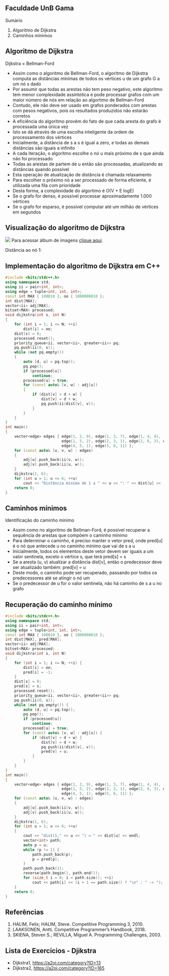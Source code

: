 ## Faculdade UnB Gama
Sumário
1. Algoritmo de Dijkstra
2. Caminhos mínimos
## Algoritmo de Dijkstra
Dijkstra × Bellman-Ford
* Assim como o algoritmo de Bellman-Ford, o algoritmo de Dijkstra
computa as distâncias mínimas de todos os vértices u de um grafo
G a um nó s dado
* Por assumir que todas as arestas não tem peso negativo, este
algoritmo tem menor complexidade assintótica e pode processar
grafos com um maior número de nós em relação ao algortimo de
Bellman-Ford
* Contudo, ele não deve ser usado em grafos ponderados com arestas
com pesos negativos, pois os resultados produzidos não estarão
corretos
* A eficiência do algoritmo provém do fato de que cada aresta do
grafo é processada uma única vez
* Isto se dá através de uma escolha inteligente da ordem de
processamento dos vértices
* Inicialmente, a distância de s a s é igual a zero, e todas as demais
distâncias são iguais a infinito
* A cada iteração, o algoritmo escolhe o nó u mais próximo de s que
ainda não foi processado
* Todas as arestas de partem de u então são processadas, atualizando
as distâncias quando possível
* Esta operação de atualização de distância é chamada relaxamento
* Para escolher o próximo nó a ser processado de forma eficiente, é
utilizada uma fila com prioridade
* Desta forma, a complexidade do algortimo é O(V + E logE)
* Se o grafo for denso, é possível processar aproximadamente 1.000
vértices
* Se o grafo for esparso, é possível computar até um milhão de
vértices em segundos
##  Visualização do algoritmo de Dijkstra
![](images/vis-0/movie.gif)
Para acessar álbum de imagens [clique aqui](images/vis-0/).

Distância ao nó 1:
## Implementação do algoritmo de Dijkstra em C++
```C++
#include <bits/stdc++.h>
using namespace std;
using ii = pair<int, int>;
using edge = tuple<int, int, int>;
const int MAX { 100010 }, oo { 1000000010 };
int dist[MAX];
vector<ii> adj[MAX];
bitset<MAX> processed;
void dijkstra(int s, int N)
{
    for (int i = 1; i <= N; ++i)
        dist[i] = oo;
    dist[s] = 0;
    processed.reset();
    priority_queue<ii, vector<ii>, greater<ii>> pq;
    pq.push(ii(0, s));
    while (not pq.empty())
    {
        auto [d, u] = pq.top();
        pq.pop();
        if (processed[u])
            continue;
        processed[u] = true;
        for (const auto& [v, w] : adj[u])
        {
            if (dist[v] > d + w) {
                dist[v] = d + w;
                pq.push(ii(dist[v], v));
            }
        }
    }
}
int main()
{
    vector<edge> edges { edge(1, 2, 9), edge(1, 3, 7), edge(1, 4, 4),
                         edge(1, 5, 2), edge(2, 3, 1), edge(2, 6, 3), edge(3, 4, 2),
                         edge(4, 5, 1), edge(5, 6, 11) };
    for (const auto& [u, v, w] : edges)
    {
        adj[u].push_back(ii(v, w));
        adj[v].push_back(ii(u, w));
    }
    dijkstra(1, 6);
    for (int u = 1; u <= 6; ++u)
        cout << "Distância minima de 1 a " << u << ": " << dist[u] << '\n';
    return 0;
}
```
## Caminhos mínimos
Identificação do caminho mínimo
* Assim como no algoritmo de Bellman-Ford, é possível recuperar a
sequência de arestas que compõem o caminho mínimo
* Para determinar o caminho, é preciso manter o vetor pred, onde
pred[u] é o nó que antecede u no caminho mínimo que vai de s a u
* Inicialmente, todos os elementos deste vetor devem ser iguais a um
valor sentinela, exceto o vértice s, que terá pred[s] = s
* Se a aresta (u, v) atualizar a distância dist[v], então o predecessor
deve ser atualizado também: pred[v] = u
* Deste modo, o caminho pode ser recuperado, passando por todos os
predecessores até se atingir o nó um
* Se o predecessor de u for o valor sentinela, não há caminho de s a u
no grafo
## Recuperação do caminho mínimo
```C++
#include <bits/stdc++.h>
using namespace std;
using ii = pair<int, int>;
using edge = tuple<int, int, int>;
const int MAX { 100010 }, oo { 1000000010 };
int dist[MAX], pred[MAX];
vector<ii> adj[MAX];
bitset<MAX> processed;
void dijkstra(int s, int N)
{
    for (int i = 1; i <= N; ++i) {
        dist[i] = oo;
        pred[i] = -1;
    }
    dist[s] = 0;
    pred[s] = s;
    processed.reset();
    priority_queue<ii, vector<ii>, greater<ii>> pq;
    pq.push(ii(0, s));
    while (not pq.empty()) {
        auto [d, u] = pq.top();
        pq.pop();
        if (processed[u])
            continue;
        processed[u] = true;
        for (const auto& [v, w] : adj[u]) {
            if (dist[v] > d + w) {
                dist[v] = d + w;
                pq.push(ii(dist[v], v));
                pred[v] = u;
            }
        }
    }
}
int main()
{
    vector<edge> edges { edge(1, 2, 9), edge(1, 3, 7), edge(1, 4, 4),
                         edge(1, 5, 2), edge(2, 3, 1), edge(2, 6, 3), edge(3, 4, 2),
                         edge(4, 5, 1), edge(5, 6, 11) };
    for (const auto& [u, v, w] : edges)
    {
        adj[u].push_back(ii(v, w));
        adj[v].push_back(ii(u, w));
    }
    dijkstra(1, 6);
    for (int u = 1; u <= 6; ++u)
    {
        cout << "dist(1," << u << ") = " << dist[u] << endl;
        vector<int> path;
        auto p = u;
        while (p != 1) {
            path.push_back(p);
            p = pred[p];
        }
        path.push_back(1);
        reverse(path.begin(), path.end());
        for (size_t i = 0; i < path.size(); ++i)
            cout << path[i] << (i + 1 == path.size() ? "\n" : " -> ");
    }
    return 0;
}
```
## Referências
1. HALIM, Felix; HALIM, Steve. Competitive Programming 3, 2010.
2. LAAKSONEN, Antti. Competitive Programmer’s Handbook, 2018.
3. SKIENA, Steven S.; REVILLA, Miguel A. Programming
Challenges, 2003.

## Lista de Exercicios - Djikstra
* Dijkstra1, https://a2oj.com/category?ID=13
* Dijkstra2, https://a2oj.com/category?ID=165
